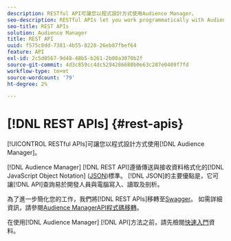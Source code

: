 ```yaml
---
description: RESTful API可讓您以程式設計方式使用Audience Manager。
seo-description: RESTful APIs let you work programmatically with Audience Manager.
seo-title: REST APIs
solution: Audience Manager
title: REST API
uuid: f575c8dd-7381-4b55-8228-26eb87fbef64
feature: API
exl-id: 2c5d0567-9d48-48b5-b261-2b00a3070b2f
source-git-commit: 4d3c859cc4dc5294286680b0e63c287e0409f7fd
workflow-type: tm+mt
source-wordcount: '79'
ht-degree: 2%

---
```


# [!DNL REST APIs] {#rest-apis}

[!UICONTROL RESTful APIs]可讓您以程式設計方式使用[!DNL Audience Manager]。

[!DNL Audience Manager] [!DNL REST API]遵循傳送與接收資料格式化的[!DNL JavaScript Object Notation] ([JSON](https://www.json.org/))標準。 [!DNL JSON]的主要優點是，它可讓[!DNL API]查詢易於開發人員與電腦寫入、讀取及剖析。

為了進一步簡化您的工作，我們將[!DNL REST APIs]移轉至[Swagger](https://swagger.io/solutions/api-documentation/)。 如需詳細資訊，請參閱[Audience ManagerAPI程式碼移轉](/help/using/api/api-swagger-migration.md)。

在使用[!DNL Audience Manager] [!DNL API]方法之前，請先檢閱[快速入門](../../api/rest-api-main/aam-api-getting-started.md#getting-started-with-rest-apis)資料。
